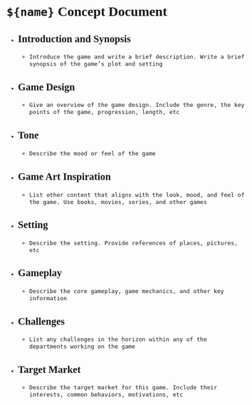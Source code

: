<style>
	body {
		font-family: Verdana;
		font-size: 15px;
	}
</style>

# `${name}` Concept Document
- ## Introduction and Synopsis
	- `Introduce the game and write a brief description. Write a brief synopsis of the game’s plot and setting`
- ## Game Design
	- `Give an overview of the game design. Include the genre, the key points of the game, progression, length, etc`
- ## Tone
	- `Describe the mood or feel of the game`
- ## Game Art Inspiration
	- `List other content that aligns with the look, mood, and feel of the game. Use books, movies, series, and other games`
- ## Setting
	- `Describe the setting. Provide references of places, pictures, etc`
- ## Gameplay
	- `Describe the core gameplay, game mechanics, and other key information`
- ##  Challenges
	- `List any challenges in the horizon within any of the departments working on the game`
- ## Target Market
	- `Describe the target market for this game. Include their interests, common behaviors, motivations, etc`